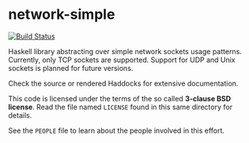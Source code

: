 # network-simple

[![Build Status](https://secure.travis-ci.org/k0001/network-simple.png)](http://travis-ci.org/k0001/network-simple)

Haskell library abstracting over simple network sockets usage patterns.
Currently, only TCP sockets are supported. Support for UDP and Unix
sockets is planned for future versions.

Check the source or rendered Haddocks for extensive documentation.

This code is licensed under the terms of the so called **3-clause BSD
license**. Read the file named ``LICENSE`` found in this same directory
for details.

See the ``PEOPLE`` file to learn about the people involved in this
effort.
